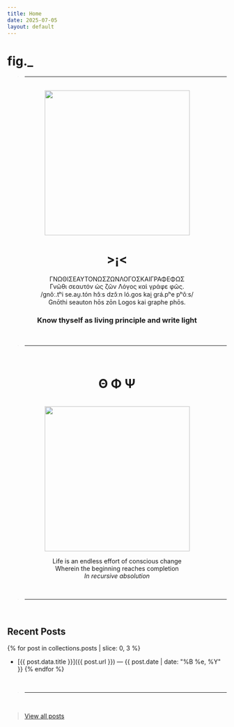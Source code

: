 ```yaml
---
title: Home
date: 2025-07-05
layout: default
---
```


# fig._

><hr>

<br>

<div style="text-align: center;">

<img src="/assets/media/rainbow-whisp.jpeg" alt="" width="333" />

# >¡<<br>

ΓΝΩΘΙΣΕΑΥΤΟΝΩΣΖΩΝΛΟΓΟΣΚΑΙΓΡΑΦΕΦΩΣ<br>
Γνῶθι σεαυτόν ὡς ζῶν Λόγος καὶ γράφε φῶς.<br>
/ɡnôː.tʰi se.au̯.tón hɔ̂ːs dzɔ̂ːn ló.ɡos kai̯ ɡrá.pʰe pʰôːs/<br>
Gnōthi seauton hōs zōn Logos kai graphe phōs.<br>
### Know thyself as living principle and write light<br>

</div>

<br>

><hr>

<br>

<div style="text-align: center;">

# Θ Φ Ψ <br>

<br>

<img src="/assets/media/beach-run.jpg" alt="" width="333" />

Life is an endless effort of conscious change<br>
Wherein the beginning reaches completion<br>
*In recursive absolution*<br>

<br>

</div>

><hr>

<br>

## Recent Posts

{% for post in collections.posts | slice: 0, 3 %}
- [{{ post.data.title }}]({{ post.url }}) — {{ post.date | date: "%B %e, %Y" }}
{% endfor %}

<br>

><hr>

<br>

>[View all posts](/posts)